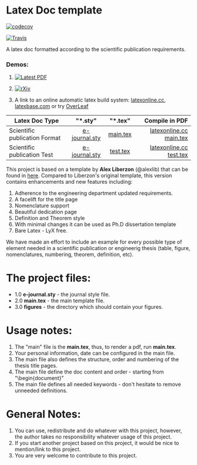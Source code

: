 # Latex Doc template

[![codecov](https://codecov.io/gh/LaGuer/doc-latex/branch/master/graph/badge.svg)](https://codecov.io/gh/LaGuer/doc-latex)

[![Travis](https://travis-ci.org/LaGuer/doc-latex.svg?branch=master)](https://travis-ci.org/LaGuer/doc-latex)

A latex doc formatted according to the scientific publication requirements.

### Demos:

1. [![Latest PDF](https://img.shields.io/badge/PDF-latest-orange.svg?style=flat)](https://github.com/LaGuer/doc-latex/blob/masterdoc-pdf/publication/main.pdf)

2. [![rXiv](https://img.shields.io/badge/rXiv-1904.0218-orange.svg?style=flat)](https://rxiv.org/abs/1904.0218)

3. A link to an online automatic latex build system: [latexonline.cc](https://latexonline.cc/compile?git=https%3A%2F%2Fgithub.com%2Fhol137%2Fdoc-latex&target=main.tex&command=pdflatex), [latexbase.com](https://latexbase.com) or try [OverLeaf](https://www.overleaf.com/)

| Latex Doc Type                |      "*.sty"                 |        "*.tex"              |      Compile in PDF                                                                                                                                    |
| ----------------------------- |:----------------------------:|:---------------------------:|-------------------------------------------------------------------------------------------------------------------------------------------------------:|
|Scientific publication Format  |[e-journal.sty](e-journal.sty)| [main.tex](main.tex )       |[latexonline.cc main.tex](https://latexonline.cc/compile?git=https%3A%2F%2Fgithub.com%2Fhol137%2Fdoc-latex&target=main.tex&command=pdflatex)      |
|Scientific publication Test  |[e-journal.sty](e-journal.sty)| [test.tex](test.tex )       |[latexonline.cc test.tex](https://latexonline.cc/compile?git=https%3A%2F%2Fgithub.com%2Fhol137%2Fdoc-latex&target=test.tex&command=pdflatex)      |

This project is based on a template by **Alex Liberzon** (@alexlib) that can be found in [here](https://github.com/alexlib/tau_thesis_lyx_template).
Compared to Liberzon's original template, this version contains enhancements and new features including:

1. Adherence to the engineering department updated requirements.
2. A facelift for the title page
3. Nomenclature support
4. Beautiful dedication page
5. Definition and Theorem style
6. With minimal changes it can be used as Ph.D dissertation template
7. Bare Latex - LyX free.

We have made an effort to include an example for every possible type of element needed in a scientific publication or engineerig thesis (table, figure, nomenclatures, numbering, theorem, definition, etc).

**The project files:**
======


- 1.0 **e-journal.sty** - the journal style file.
- 2.0 **main.tex** - the main template file.
- 3.0 **figures** - the directory which should contain your figures.

**Usage notes:**
======

1. The "main" file is the **main.tex**, thus, to render a pdf, run **main.tex**.
2. Your personal information, date can be configured in the main file.
3. The main file also defines the structure, order and numbering of the thesis title pages.
4. The main file define the doc content and order - starting from "\begin{document}"
5. The main file defines all needed keywords - don't hesitate to remove unneeded definitions.


**General Notes:**
======

1. You can use, redistribute and do whatever with this project, however, the author takes no responsibility whatever usage of this project.
2. If you start another project based on this project, it would be nice to mention/link to this project.
3. You are very welcome to contribute to this project.
